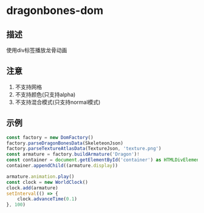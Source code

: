 # dragonbones-dom

## 描述

使用div标签播放龙骨动画

## 注意
1. 不支持网格
2. 不支持颜色(只支持alpha)
3. 不支持混合模式(只支持normal模式)

## 示例
```typescript
const factory = new DomFactory()
factory.parseDragonBonesData(SkeleteonJson)
factory.parseTextureAtlasData(TextureJson, 'texture.png')
const armature = factory.buildArmature('Dragon')!
const container = document.getElementById('container') as HTMLDivElement
container.appendChild((armature.display))

armature.animation.play()
const clock = new WorldClock()
clock.add(armature)
setInterval(() => {
    clock.advanceTime(0.1)
}, 100)
```